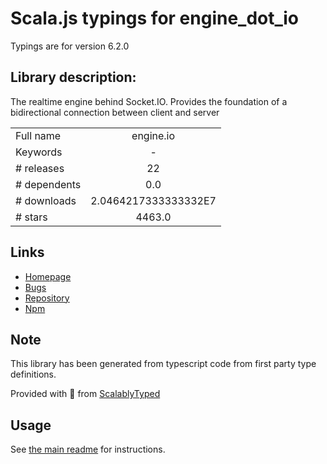 
# Scala.js typings for engine_dot_io

Typings are for version 6.2.0

## Library description:
The realtime engine behind Socket.IO. Provides the foundation of a bidirectional connection between client and server

|                    |                 |
| ------------------ | :-------------: |
| Full name          | engine.io |
| Keywords           | - |
| # releases         | 22 |
| # dependents       | 0.0 |
| # downloads        | 2.0464217333333332E7 |
| # stars            | 4463.0 |

## Links
- [Homepage](https://github.com/socketio/engine.io)
- [Bugs](https://github.com/socketio/engine.io/issues)
- [Repository](https://github.com/socketio/engine.io)
- [Npm](https://www.npmjs.com/package/engine.io)
    


## Note
This library has been generated from typescript code from first party type definitions.

Provided with :purple_heart: from [ScalablyTyped](https://github.com/oyvindberg/ScalablyTyped)

## Usage
See [the main readme](../../readme.md) for instructions.


